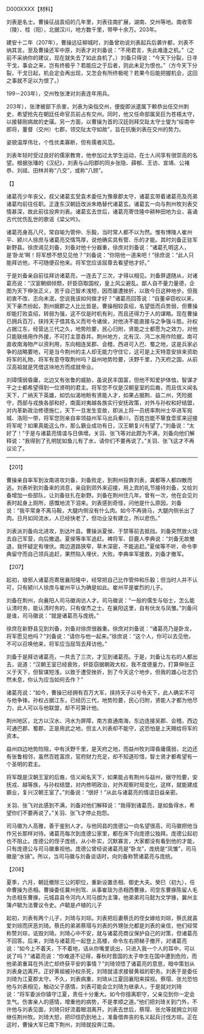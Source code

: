 D000XXXX【材料】

刘表是名士。曹操征战袁绍的几年里，刘表往南扩展，湖南、交州等地。南收零（陵）、桂（阳），北据汉川，地方数千里，带甲十余万。203年。



建安十二年（207年），曹操远征柳城时，刘备曾劝说刘表起兵后袭许都，刘表不纳其言。至及曹操还军中原，刘表才对刘备说：“不用君言，失此难逢之机。”（之前不采纳你的建议，现在就失去了如此良机了。）刘备只得说：“今天下分裂，日寻干戈，事会之来，岂有终极乎？若能应之于后者，则此未足为恨也。”（方今天下分裂，干戈日起，机会定会再出现，又怎会有所终极呢？若果今后能把握机会，这回之事就不足以为恨了。）



199－203年），交州牧张津对刘表连年用兵。

203年），张津被部下杀害，刘表为染指交州，便旋即派遣属下赖恭出任交州刺史，希望抢先在朝廷任命官员前占有交州。同时，他又任命部属吴巨为苍梧太守，以接替刚病故的史璜。另一方面，以曹操为首的汉廷则拜交趾太守士燮为“绥南中郎将，董督（交州）七郡，领交阯太守如故”，旨在抗衡刘表在交州的势力。



姿貌温厚伟壮，个性优柔寡断，但有儒者风范。

刘表年轻时受过良好的儒家教育，他参加过太学生运动，在士人间享有很崇高的名望。根据张璠的《汉纪》，刘表与山阳郡的同乡张隐、薛郁、王访、宣靖、公褚恭、刘祗、田林并称“八交”，或称“八顾”。



【】



诸葛亮少年丧父，叔父诸葛玄受袁术委任为豫章郡太守，诸葛玄带着诸葛亮及亮弟诸葛均前往任职。正逢东汉朝廷改派朱皓替代诸葛玄。诸葛玄一向与荆州牧刘表交情甚深，故此前往投奔刘表。诸葛玄去世后，诸葛亮寄住隆中耕种田地为业，喜诵古代忧伤乱世的歌谣《梁父吟》。

诸葛亮身高八尺，常自喻为管仲、乐毅，当时常人都不以为然。惟有博陵人崔州平、颍川人徐庶与诸葛亮交情笃厚，说他确实具有管、乐的才能。其时刘备正驻军新野县。徐庶谒见刘备，刘备对他十分器重，徐庶对刘备说：“诸葛孔明这人，是‘卧龙’啊！将军想不想见见他？”刘备说：“你陪他一道来吧！”徐庶说：“此人只能拜访他，不可随便召他来。将军您应该屈尊去看望他才好。”

于是刘备亲自前往拜访诸葛亮，一连去了三次，才得以相见。刘备屏退随从，对诸葛亮说：“汉室朝纲倾颓，奸臣窃取国权，皇上风尘避乱。鄙人自不量力量德，企图为天下伸张正义，苦于自己智术浅短，因而屡遭挫折，以致今日这种地步。但我初衷不改、志向未泯，您说我该如何做才好？”诸葛亮回答说：“自董卓窃权以来，天下豪杰纷起，割州据郡之人比比皆是。曹操相较袁绍，名望低而兵势弱，但曹操却能打败袁绍，转弱为强，这不仅是时机有利，而且还得力于人的谋略。现在曹操已拥兵百万，挟持天子借其名义而号令诸侯，对他决不能直接与之争强斗胜。孙权占据江东，经营达三代之久，地势险要，民心归附，贤能之士都愿为之效力，对他只能联络用作外援，不可打主意吞并。荆州地方，北有汉、沔二水用作险据，南可直收南海物产以资利用，东向相连吴郡、会稽，西进可入巴、蜀之地，这是兵家必争的战略要地，可是当今荆州的主人却无能力守住它，这可是上天特意安排来资助将军的礼物，将军有意夺取荆州吗？益州地势险要，沃野千里，乃天府之国，从前汉高祖就是凭借这块地方而成就帝业。

刘璋懦弱昏庸，北边又有张鲁的威胁，虽说民丰国富，但他不知爱护体恤，智谋才干之士都希望得到一位贤明的君主。将军您不仅是汉朝皇室的后裔，而且信义闻名天下，广纳天下英雄，如饥似渴地盼有贤能人才，如果占据荆、益二州，凭险据守，西部与戎族各部和好，南面对夷越各族实行安抚政策，对外与孙权和好结盟，对内革新政治修德施仁，天下一旦发生变故，即派上将一员统率荆州士卒进军宛城、洛阳一带，将军您则亲自率领益州军马出兵秦川，百姓岂能不箪食壶浆来迎接将军呢？如果真能这么作，那么霸业成功有日，汉王朝复兴有望了。”刘备说：“太好了！”于是与诸葛亮情谊与日俱增。关羽、张飞等对此颇为不满，刘备向他们解释说：“我得到了孔明犹如鱼儿有了水，请你们不要再说了。”关羽、张飞这才不再议论了。





---



【201】

曹操亲自率军到汝南进攻刘备，刘备败走，到荆州投靠刘表，龚都等人都四散而逃。刘表听到刘备来的消息，亲自到郊外来迎接，用上宾的礼节接待刘备，又给刘备增加一些部队，让刘备驻扎在新野。刘备在荆州住几年。曾有一次，他在会见刘表时起身上厕所，感慨地流下泪来。刘表感到奇怪，问他是什么原因，刘备说：“我平常身不离马鞍，大腿内侧没有什么肉。如今不再骑马，大腿内侧长出了肉。日月如同流水，人已经快老了，但功业没有建立，所以悲伤。”

刘表派刘备向北进攻，到达叶县。曹操派夏侯、于禁等前去抵挡。刘备突然放火烧去自己军营，向后撤退。夏侯等率军追赶。裨将军、巨鹿人李典说：“刘备无故撤退，我怀疑定有埋伏。南边道路狭窄，草木深密，不能追赶。”夏侯等不听，命令李典留守而自己领兵追赶，果然陷入埋伏，大败。李典率军援救，刘备才撤军。



【207】

起初，琅邪人诸葛亮寄居襄阳隆中，经常把自己比作管仲和乐毅；但当时人并不认可，只有颍川人徐庶与崔州平认为确是如此。崔州平是崔烈的儿子。

刘备在荆州，向襄阳人司马徽询访人才。司马徽说：“一般的儒生与俗士，怎么能认清时务，能认清时务的，只有俊杰之士。在襄阳这里，自有伏龙与凤雏。”刘备问是谁，司马徽说：“就是诸葛亮与庞统。”

徐庶在新野县见到刘备，刘备对徐庶很器重。徐庶对刘备说：“诸葛亮乃是卧龙，将军愿见他吗？”刘备说：“请你与他一起来。”徐庶说：“这个人，你可以去见他，不可以召唤他来，将军应当屈驾去拜访他。”

刘备于是拜访诸葛亮，一共去了三次，才见到诸葛亮。于是，刘备让左右的人都出去，说道：“汉朝王室已经衰败，奸臣窃据朝政大权，我不度德量力，打算伸张正义于天下，但智谋短浅，以致于遭受挫折，到了今天这个地步。但我的雄心壮志仍然未息，你认为应当如何去作？”

诸葛亮说：“如今，曹操已经拥有百万大军，挟持天子以号令天下，此人确实不可与他争锋。孙权占据江东，已经历三代，地势险要，民心归附，贤能人才都为他尽力，此人可以与他联盟，却不可算计他。

荆州地区，北方以汉水、沔水为屏障，南方直通南海，东边连接吴郡、会稽，西边可通巴郡、蜀郡，正是用武之地，但主人刘表却不能守，这恐怕是上天赐给将军的资本。

益州四边地势险阻，中有沃野千里，是天府之地，而益州牧刘璋昏庸儒弱，北边还有张鲁相邻，虽然百姓富庶，官府财力充足，却不知道珍惜，智士贤才都希望有一个圣明的君主。

将军既是汉朝王室的后裔，信义闻名天下，如果能占有荆州与益州，据守险要，安抚戎、越等族，与孙权结盟，对内修明政治，对外观察时局变化，这样，就能建成霸业，复兴汉朝王室了。”刘备说：“很好！”从此与诸葛亮的情谊日益亲密。

关羽、张飞对此感到不满，刘备对他们解释说：“我得到诸葛亮，是如鱼得水，希望你们不要再说了。”关羽、张飞才停止抱怨。

司马徽为人高雅，善于鉴别人才。与他同县的庞德公一向名望很高，司马徽把他当作兄长那样对待。诸葛亮每次到庞德公家里，都在床下向庞德公独拜。庞德公起初也不阻止。庞德公的侄子庞统，从小朴实，沉默寡言，大家都没有看到他的才能，只有庞德公与司马徽重视他。庞德公曾经说诸葛亮是“卧龙”，庞统是“凤雏”，司马徽是“水镜”。所以，当司马徽与刘备谈话时，向刘备称赞诸葛亮与庞统。



【208】

夏季，六月，朝廷撤除三公的职位，重新设置丞相、御史大夫。癸巳（初九），任命曹操为丞相。曹操委任冀州别驾、从事崔琰为丞相西曹掾，司空东曹掾陈留人毛为丞相东曹掾，元城县县令河内人司马朗为主簿，他弟弟司马懿为文学掾，冀州主簿卢毓为法曹议令史。卢毓是卢植的儿子







起初，刘表有两个儿子，刘琦与刘琮。刘表把后妻蔡氏的侄女嫁给刘琮，蔡氏就喜爱刘琮而厌恶刘琦。蔡氏的弟弟蔡瑁与刘表的外甥张允都是刘表的亲信，他们经常称赞刘琮，诋毁刘琦。刘琦心中不安，就与诸葛亮商议保护自己的对策，但诸葛亮不回答。后来，刘琦与诸葛亮一起登上高楼，命令左右把梯子撤开，对诸葛亮说：“如今上不着天，下不着地，话从你嘴里说出，只进入我一个人的耳中，可以说了吗？”诸葛亮说：“你难道不记得，春秋时晋国的太子申生在国中遭到危险，而他弟弟重耳在外流亡却终获平安的事情？”刘琦领悟了诸葛亮的意思，暗中策划从刘表身边离开。正好黄祖被孙权杀死，刘琦就请求接替黄祖的职务。刘表于是委任刘琦为江夏郡太守。不久，刘表病重，刘琦从江夏回襄阳来探视。蔡瑁、张允恐怕他与刘表相见，触动父子感情，刘表可能会立刘琦为继承人，于是就对刘琦说：“将军委派你镇守江夏，责任十分重大。如今你擅离职守，父亲见到你一定会生气。伤害亲人的感情，增重他的病势，不是孝顺之道。”他们把刘琦关到门外，不许他与刘表见面，刘琦只好流着眼泪离开。刘表去世后，蔡瑁、张允等就拥立刘琮继任荆州牧。刘琦大怒，把印信扔到地上，准备借奔丧的名义起兵讨伐方琮。正在这时，曹操大军已南下荆州，刘琦就投奔江南。

